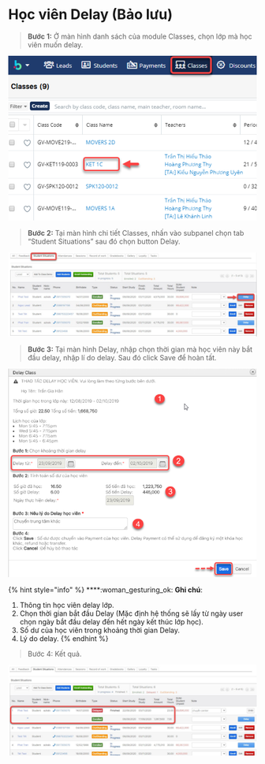 # Học viên Delay (Bảo lưu)

> **Bước 1:** Ở màn hình danh sách của module Classes, chọn lớp mà học viên muốn delay.

![](../../../.gitbook/assets/HVdelay1.png)

> **Bước 2:** Tại màn hình chi tiết Classes, nhấn vào subpanel chọn tab “Student Situations” sau đó chọn button Delay.

![](../../../.gitbook/assets/delay.jpg)

> **Bước 3:** Tại màn hình Delay, nhập chọn thời gian mà học viên này bắt đầu delay, nhập lí do delay. Sau đó click Save để hoàn tất.

![](<../../../.gitbook/assets/5 (3).png>)

{% hint style="info" %}
****:woman\_gesturing\_ok: **Ghi chú**:

1. Thông tin học viên delay lớp.
2. Chọn thời gian bắt đầu Delay (Mặc định hệ thống sẽ lấy từ ngày user chọn ngày bắt đầu delay đến hết ngày kết thúc lớp học).&#x20;
3. Số dư của học viên trong khoảng thời gian Delay.
4. Lý do delay.
{% endhint %}

> Bước 4: Kết quả.

![](../../../.gitbook/assets/delay2.jpg)
